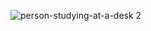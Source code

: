 


![person-studying-at-a-desk 2](https://user-images.githubusercontent.com/102668596/168233990-b51ffa5c-f565-4faf-9e5c-cc07c792435a.png)





<!--
**minyeokang/minyeokang** is a ✨ _special_ ✨ repository because its `README.md` (this file) appears on your GitHub profile.

Here are some ideas to get you started:

- 🔭 I’m currently working on ...
- 🌱 I’m currently learning ...
- 👯 I’m looking to collaborate on ...
- 🤔 I’m looking for help with ...
- 💬 Ask me about ...
- 📫 How to reach me: ...
- 😄 Pronouns: ...
- ⚡ Fun fact: ...
-->
